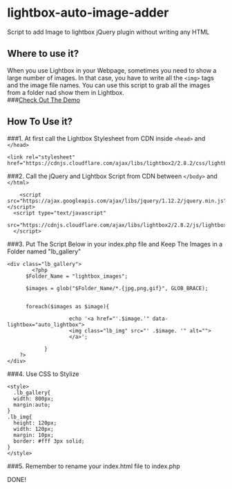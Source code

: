 # lightbox-auto-image-adder
Script to add Image to lightbox jQuery plugin without writing any HTML

## Where to use it?
When you use Lightbox in your Webpage, sometimes you need to show a large number of images.
In that case, you have to write all the ```<img>``` tags and the image file names.
You can use this script to grab all the images from a folder nad show them
in Lightbox.<br>
###[Check Out The Demo](http://itsnzsaad.github.io/lightbox-auto-image-adder/)

## How To Use it?
###1. At first call the Lightbox Stylesheet from CDN inside ```<head>``` and ```</head>```
```
<link rel="stylesheet" href="https://cdnjs.cloudflare.com/ajax/libs/lightbox2/2.8.2/css/lightbox.min.css">  
```

###2.  Call the jQuery and Lightbox Script from CDN between ```</body>``` and ```</html>```
```
	<script src="https://ajax.googleapis.com/ajax/libs/jquery/1.12.2/jquery.min.js"></script>
  <script type="text/javascript" 
  src="https://cdnjs.cloudflare.com/ajax/libs/lightbox2/2.8.2/js/lightbox.min.js">    
  </script>
```

###3. Put The Script Below in your index.php file and Keep The Images in a Folder named "lb_gallery"

```
<div class="lb_gallery">
		<?php
      $Folder_Name = "lightbox_images";

      $images = glob("$Folder_Name/*.{jpg,png,gif}", GLOB_BRACE);


      foreach($images as $image){

  					echo '<a href="'.$image.'" data-lightbox="auto_lightbox">
  					<img class="lb_img" src="' .$image. '" alt="">
  					</a>';

  			}
    ?>
</div>
```
###4. Use CSS to Stylize
```
<style>
  .lb_gallery{
  width: 800px;
  margin:auto;
}
.lb_img{
  height: 120px;
  width: 120px;
  margin: 10px;
  border: #fff 3px solid;
}
</style>
```

###5. Remember to rename your index.html file to index.php

DONE!

